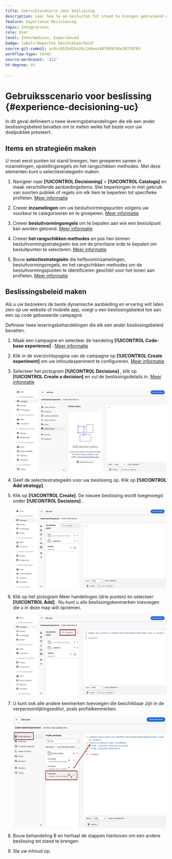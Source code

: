 ```yaml
---
title: Gebruiksscenario voor beslissing
description: Leer hoe te om besluiten tot stand te brengen gebruikend experimenten met het op code-gebaseerde kanaal
feature: Experience Decisioning
topic: Integrations
role: User
level: Intermediate, Experienced
badge: label="Beperkte beschikbaarheid"
source-git-commit: ac8ccb52bd16a26c14dea148f989256e28170765
workflow-type: tm+mt
source-wordcount: '312'
ht-degree: 6%

---
```


# Gebruiksscenario voor beslissing {#experience-decisioning-uc}

In dit geval definieert u twee leveringsbehandelingen die elk een ander beslissingsbeleid bevatten om te meten welke het beste voor uw doelpubliek presteert.

## Items en strategieën maken

U moet eerst punten tot stand brengen, hen groeperen samen in inzamelingen, opstellingsregels en het rangschikken methodes. Met deze elementen kunt u selectiestrategieën maken.

1. Navigeer naar **[!UICONTROL Decisioning]** > **[!UICONTROL  Catalogs]** en maak verschillende aanbiedingsitems. Stel beperkingen in met gebruik van soorten publiek of regels om elk item te beperken tot specifieke profielen. [Meer informatie](items.md)

   <!--
   1. From the items list, click the **[!UICONTROL Edit schema]** button  and edit the custom attributes if needed. [Learn how to work with catalogs](catalogs.md)-->

1. Creeer **inzamelingen** om uw besluitvormingspunten volgens uw voorkeur te categoriseren en te groeperen. [Meer informatie](collections.md)

1. Creeer **besluitvormingsregels** om te bepalen aan wie een besluitpunt kan worden getoond. [Meer informatie](rules.md)

1. Creeer **het rangschikken methodes** en pas hen binnen besluitvormingsstrategieën toe om de prioritaire orde te bepalen om besluitpunten te selecteren. [Meer informatie](ranking.md)

1. Bouw **selectiestrategieën** die hefboominzamelingen, besluitvormingsregels, en het rangschikken methodes om de besluitvormingspunten te identificeren geschikt voor het tonen aan profielen. [Meer informatie](selection-strategies.md)

## Beslissingsbeleid maken

Als u uw bezoekers de beste dynamische aanbieding en ervaring wilt laten zien op uw website of mobiele app, voegt u een beslissingsbeleid toe aan een op code gebaseerde campagne.

Definieer twee leveringsbehandelingen die elk een ander beslissingsbeleid bevatten.

1. Maak een campagne en selecteer de handeling **[!UICONTROL Code-base experience]** . [Meer informatie](../code-based/create-code-based.md)

1. Klik in de overzichtspagina van de campagne op **[!UICONTROL Create experiment]** om uw inhoudexperiment te configureren. [Meer informatie](../content-management/content-experiment.md)

1. Selecteer het pictogram **[!UICONTROL Decisions]** , klik op **[!UICONTROL Create a decision]** en vul de beslissingsdetails in. [Meer informatie](create-decision.md)

   ![](assets/decision-code-based-create.png)

1. Geef de selectiestrategieën voor uw beslissing op. Klik op **[!UICONTROL Add strategy]**.

1. Klik op **[!UICONTROL Create]**. De nieuwe beslissing wordt toegevoegd onder **[!UICONTROL Decisions]** .

   ![](assets/decision-code-based-decision-added.png)

1. Klik op het pictogram Meer handelingen (drie punten) en selecteer **[!UICONTROL Add]** . Nu kunt u alle beslissingskenmerken toevoegen die u in deze map wilt opnemen.

   ![](assets/decision-code-based-add-decision.png)

1. U kunt ook alle andere kenmerken toevoegen die beschikbaar zijn in de verpersoonlijkingseditor, zoals profielkenmerken.

   ![](assets/decision-code-based-decision-profile-attribute.png)

1. Bouw behandeling B en herhaal de stappen hierboven om een andere beslissing tot stand te brengen.

1. Sla uw inhoud op.


